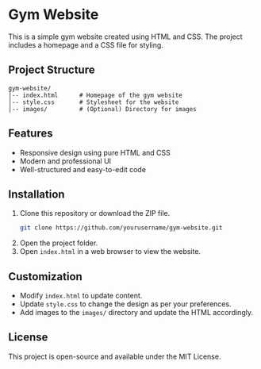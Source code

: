 # Gym Website

This is a simple gym website created using HTML and CSS. The project includes a homepage and a CSS file for styling.

## Project Structure

```
gym-website/
│-- index.html      # Homepage of the gym website
│-- style.css       # Stylesheet for the website
│-- images/         # (Optional) Directory for images
```

## Features
- Responsive design using pure HTML and CSS
- Modern and professional UI
- Well-structured and easy-to-edit code

## Installation
1. Clone this repository or download the ZIP file.
   ```sh
   git clone https://github.com/yourusername/gym-website.git
   ```
2. Open the project folder.
3. Open `index.html` in a web browser to view the website.

## Customization
- Modify `index.html` to update content.
- Update `style.css` to change the design as per your preferences.
- Add images to the `images/` directory and update the HTML accordingly.

## License
This project is open-source and available under the MIT License.

